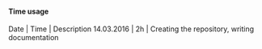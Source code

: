 #### Time usage
Date | Time | Description
14.03.2016 | 2h | Creating the repository, writing documentation
